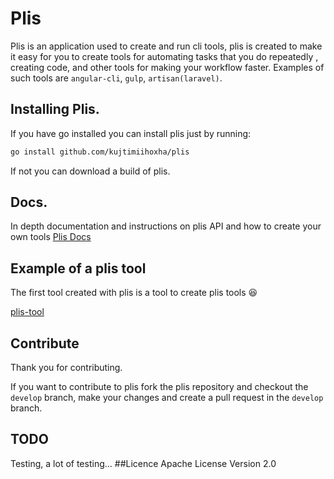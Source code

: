 # Plis
Plis is an application used to create and run cli tools, plis is created to make it easy for you to create tools for 
automating tasks that you do repeatedly , creating code, and other tools for making your workflow faster.
 Examples of such tools are `angular-cli`, `gulp`, `artisan(laravel)`.
## Installing Plis.
If you have go installed you can install plis just by running:
```bash
go install github.com/kujtimiihoxha/plis
```
If not you can download a build of plis.
## Docs.
In depth documentation and instructions on plis API and how to create your own tools
 [Plis Docs](https://plis.readme.io/docs)

## Example of a plis tool
The first tool created with plis is a tool to create plis tools :laughing: 

[plis-tool](https://github.com/kujtimiihoxha/plis-tool)
## Contribute
Thank you for contributing.

If you want to contribute to plis fork the plis repository and checkout the `develop` branch, make your changes and create a
pull request in the `develop` branch.
## TODO
Testing, a lot of testing...
##Licence 
Apache License Version 2.0